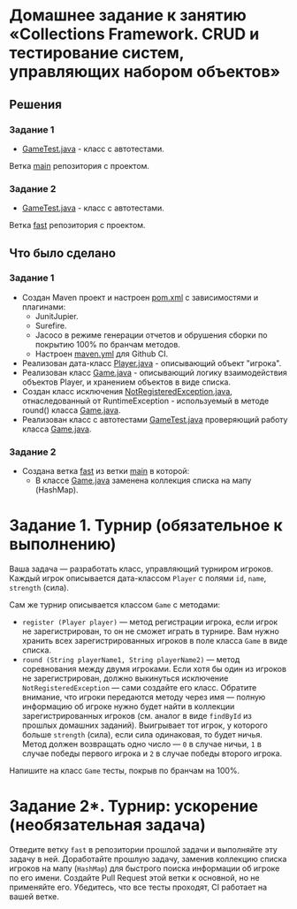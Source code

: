 # Домашнее задание к занятию «Collections Framework. CRUD и тестирование систем, управляющих набором объектов»

## Решения
### Задание 1
 * <a href="https://github.com/Nephedov/16.Java/blob/main/src/test/java/ru/nerology/javaqa/GameTest.java">GameTest.java</a> - класс с автотестами.

Ветка <a href="https://github.com/Nephedov/16.Java/tree/main">main</a> репозитория с проектом.
### Задание 2
 * <a href="https://github.com/Nephedov/16.Java/blob/fast/src/test/java/ru/nerology/javaqa/GameTest.java">GameTest.java</a> - класс с автотестами.

Ветка <a href="https://github.com/Nephedov/16.Java/tree/fast">fast</a> репозитория с проектом.
## Что было сделано
### Задание 1
* Создан Maven проект и настроен <a href="https://github.com/Nephedov/16.Java/blob/main/pom.xml">pom.xml</a> с зависимостями и плагинами:
  * JunitJupier.
  * Surefire.
  * Jacoco в режиме генерации отчетов и обрушения сборки по покрытию 100% по бранчам методов.
  * Настроен <a href="https://github.com/Nephedov/16.Java/blob/main/.github/workflows/maven.yml">maven.yml</a> для Github CI.
* Реализован дата-класс <a href="https://github.com/Nephedov/16.Java/blob/main/src/main/java/ru/nerology/javaqa/Player.java">Player.java</a> - описывающий объект "игрока".
* Реализован класс <a href="https://github.com/Nephedov/16.Java/blob/main/src/main/java/ru/nerology/javaqa/Game.java">Game.java</a> -
  описывающий логику взаимодействия объектов Player, и хранением объектов в виде списка.
* Создан класс исключения <a href="https://github.com/Nephedov/16.Java/blob/main/src/main/java/ru/nerology/javaqa/NotRegisteredException.java">NotRegisteredException.java</a>,
  отнаследованный от RuntimeException - используемый в методе round() класса
  <a href="https://github.com/Nephedov/16.Java/blob/main/src/main/java/ru/nerology/javaqa/Game.java">Game.java</a>.
* Реализован класс с автотестами <a href="https://github.com/Nephedov/16.Java/blob/main/src/test/java/ru/nerology/javaqa/GameTest.java">GameTest.java</a> проверяющий работу класса
  <a href="https://github.com/Nephedov/16.Java/blob/main/src/main/java/ru/nerology/javaqa/Game.java">Game.java</a>.
### Задание 2
* Создана ветка <a href="https://github.com/Nephedov/16.Java/tree/fast">fast</a> из ветки <a href="https://github.com/Nephedov/16.Java/tree/main">main</a> в которой:
  * В классе <a href="https://github.com/Nephedov/16.Java/blob/fast/src/main/java/ru/nerology/javaqa/Game.java">Game.java</a> заменена коллекция списка на мапу (HashMap).

# Задание 1. Турнир (обязательное к выполнению)
Ваша задача — разработать класс, управляющий турниром игроков. Каждый игрок описывается дата-классом `Player` с полями `id`, `name`, `strength` (сила).

Сам же турнир описывается классом `Game` с методами:
* `register (Player player)` — метод регистрации игрока, если игрок не зарегистрирован, то он не сможет играть в турнире. Вам нужно хранить всех зарегистрированных игроков в поле класса `Game` в виде списка.
* `round (String playerName1, String playerName2)` — метод соревнования между двумя игроками. Если хотя бы один из игроков не зарегистрирован, должно выкинуться исключение `NotRegisteredException` — сами создайте его класс. Обратите внимание, что игроки передаются методу через имя — полную информацию об игроке нужно будет найти в коллекции зарегистрированных игроков (см. аналог в виде `findById` из прошлых домашних заданий). Выигрывает тот игрок, у которого больше `strength` (сила), если сила одинаковая, то будет ничья. Метод должен возвращать одно число — `0` в случае ничьи, `1` в случае победы первого игрока и `2` в случае победы второго игрока.

Напишите на класс `Game` тесты, покрыв по бранчам на 100%.

# Задание 2*. Турнир: ускорение (необязательная задача)

Отведите ветку `fast` в репозитории прошлой задачи и выполняйте эту задачу в ней.
Доработайте прошлую задачу, заменив коллекцию списка игроков на мапу (`HashMap`) для быстрого поиска информации об игроке по его имени.
Создайте Pull Request этой ветки к основной, но не применяйте его.
Убедитесь, что все тесты проходят, CI работает на вашей ветке.
